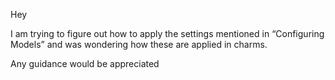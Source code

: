 Hey 

I am trying to figure out how to apply the settings mentioned in “Configuring Models” and was wondering how these are applied in charms. 

Any guidance would be appreciated
